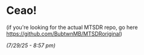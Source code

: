 # Ceao!

(if you're looking for the actual MTSDR repo, go here https://github.com/BubtwnMB/MTSDRoriginal)

*(7/29/25 - 8:57 pm)*

